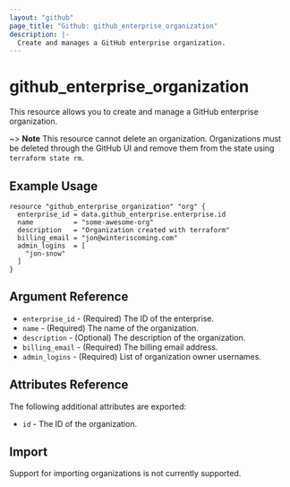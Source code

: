 ```yaml
---
layout: "github"
page_title: "Github: github_enterprise_organization"
description: |-
  Create and manages a GitHub enterprise organization.
---
```


# github_enterprise_organization

This resource allows you to create and manage a GitHub enterprise organization.

~> **Note** This resource cannot delete an organization. Organizations must be deleted through the GitHub UI and remove them from the state using `terraform state rm`.

## Example Usage

```
resource "github_enterprise_organization" "org" {
  enterprise_id = data.github_enterprise.enterprise.id
  name          = "some-awesome-org"
  description   = "Organization created with terraform"
  billing_email = "jon@winteriscoming.com"
  admin_logins  = [
    "jon-snow"
  ]
}
```

## Argument Reference

* `enterprise_id` - (Required) The ID of the enterprise.
* `name` - (Required) The name of the organization.
* `description` - (Optional) The description of the organization.
* `billing_email` - (Required) The billing email address.
* `admin_logins` - (Required) List of organization owner usernames.

## Attributes Reference

The following additional attributes are exported:

* `id` - The ID of the organization.

## Import

Support for importing organizations is not currently supported.
